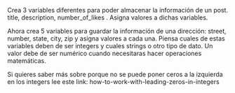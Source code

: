 Crea 3 variables diferentes para poder almacenar la información de un post. title, description, number_of_likes . Asigna valores a dichas variables.

Ahora crea 5 variables para guardar la información de una dirección: street, number, state, city, zip y asigna valores a cada una. Piensa cuales de estas variables deben de ser integers y cuales strings o otro tipo de dato. Un valor debe de ser numérico cuando necesitaras hacer operaciones matemáticas.

Si quieres saber más sobre porque no se puede poner ceros a la izquierda en los integers lee este link: how-to-work-with-leading-zeros-in-integers 
